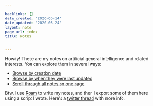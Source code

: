 ```yaml
---

backlinks: []
date_created: '2020-05-14'
date_updated: '2020-05-24'
layout: note
page_url: index
title: Notes


---
```




Howdy! These are my notes on artificial general intelligence and related interests. You can explore them in several ways: 

- [Browse by creation date](https://carlosd.org/notes/created)
- [Browse by when they were last updated](https://carlosd.org/notes/updated)
- [Scroll through all notes on one page](https://carlosd.org/notes/all)

Btw, I use [Roam](http://roamresearch.com/) to write my notes, and then I export some of them here using a script I wrote. Here's a [twitter thread](https://twitter.com/dela3499/status/1263650475884371968?s=20) with more info.



